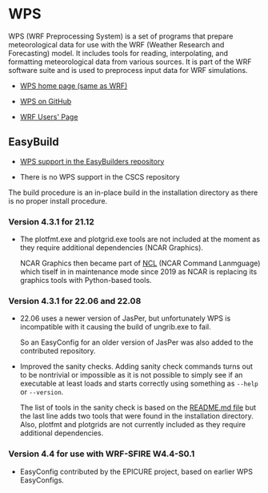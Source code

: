 # WPS

WPS (WRF Preprocessing System) is a set of programs that prepare meteorological data for use with the WRF (Weather Research and Forecasting) model. It includes tools for reading, interpolating, and formatting meteorological data from various sources.
It is part of the WRF software suite and is used to preprocess input data for WRF simulations.

-   [WPS home page (same as WRF)](https://www.mmm.ucar.edu/weather-research-and-forecasting-model)
  
-   [WPS on GitHub](https://github.com/wrf-model/WPS)

-   [WRF Users' Page](https://www2.mmm.ucar.edu/wrf/users/)

  
## EasyBuild

  * [WPS support in the EasyBuilders repository](https://github.com/easybuilders/easybuild-easyconfigs/tree/develop/easybuild/easyconfigs/w/WPS)

  * There is no WPS support in the CSCS repository

The build procedure is an in-place build in the installation directory as 
there is no proper install procedure.
 
 
### Version 4.3.1 for 21.12
 
   * The plotfmt.exe and plotgrid.exe tools are not included at the moment as 
     they require additional dependencies (NCAR Graphics).
     
     NCAR Graphics then became part of [NCL](http://www.ncl.ucar.edu/) 
     (NCAR Command Lanmguage) which tiself in in maintenance mode since 2019
     as NCAR is replacing its graphics tools with Python-based tools.
   

### Version 4.3.1 for 22.06 and 22.08

  * 22.06 uses a newer version of JasPer, but unfortunately WPS is incompatible with
    it causing the build of ungrib.exe to fail.

    So an EasyConfig for an older version of JasPer was also added to the contributed
    repository.

  * Improved the sanity checks. Adding sanity check commands turns out to be nontrivial
    or impossible as it is not possible to simply see if an executable at least loads 
    and starts correctly using something as `--help` or `--version`.

    The list of tools in the sanity check is based on the 
    [README.md file](https://github.com/wrf-model/WPS)
    but the last line adds two tools that were found in the installation directory.
    Also, plotfmt and plotgrids are not currently included as they require additional
    dependencies.

    
### Version 4.4 for use with WRF-SFIRE W4.4-S0.1

-   EasyConfig contributed by the EPICURE project, based on earlier WPS EasyConfigs.

